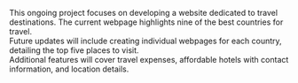 This ongoing project focuses on developing a website dedicated to travel destinations. The current webpage highlights nine of the best countries for travel.<br>
Future updates will include creating individual webpages for each country, detailing the top five places to visit. 
<br>Additional features will cover travel expenses, affordable hotels with contact information, and location details.
